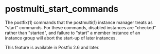 # postmulti_start_commands 

 The postfix(1) commands that the postmulti(1) instance manager treats
as "start" commands. For these commands, disabled instances are "checked"
rather than "started", and failure to "start" a member instance of an
instance group will abort the start-up of later instances. 

 This feature is available in Postfix 2.6 and later. 


